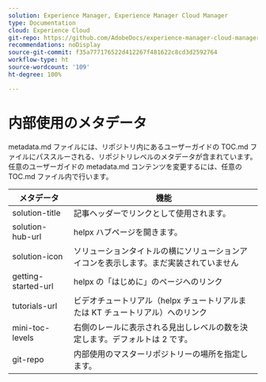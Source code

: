 ```yaml
---
solution: Experience Manager, Experience Manager Cloud Manager
type: Documentation
cloud: Experience Cloud
git-repo: https://github.com/AdobeDocs/experience-manager-cloud-manager.ja-JP
recommendations: noDisplay
source-git-commit: f35a777176522d412267f481622c8cd3d2592764
workflow-type: ht
source-wordcount: '109'
ht-degree: 100%

---
```



# 内部使用のメタデータ

metadata.md ファイルには、リポジトリ内にあるユーザーガイドの TOC.md ファイルにパススルーされる、リポジトリレベルのメタデータが含まれています。任意のユーザーガイドの metadata.md コンテンツを変更するには、任意の TOC.md ファイル内で行います。

| メタデータ | 機能 |
|--- |--- |
| solution-title | 記事ヘッダーでリンクとして使用されます。 |
| solution-hub-url | helpx ハブページを開きます。 |
| solution-icon | ソリューションタイトルの横にソリューションアイコンを表示します。まだ実装されていません |
| getting-started-url | helpx の「はじめに」のページへのリンク |
| tutorials-url | ビデオチュートリアル（helpx チュートリアルまたは KT チュートリアル）へのリンク |
| mini-toc-levels | 右側のレールに表示される見出しレベルの数を決定します。デフォルトは 2 です。 |
| git-repo | 内部使用のマスターリポジトリーの場所を指定します。 |
